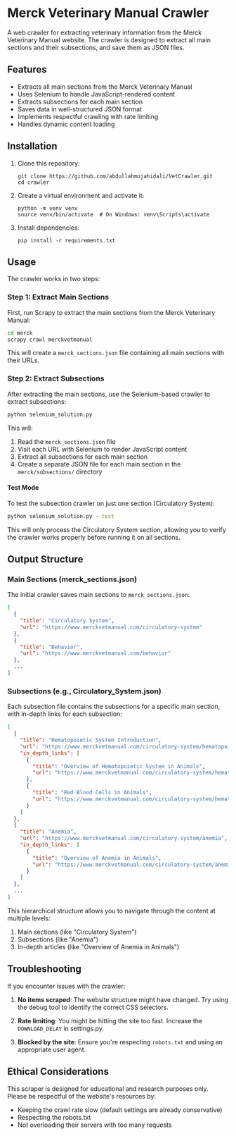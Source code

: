 # Merck Veterinary Manual Crawler

A web crawler for extracting veterinary information from the Merck Veterinary Manual website. The crawler is designed to extract all main sections and their subsections, and save them as JSON files.

## Features

- Extracts all main sections from the Merck Veterinary Manual
- Uses Selenium to handle JavaScript-rendered content
- Extracts subsections for each main section
- Saves data in well-structured JSON format
- Implements respectful crawling with rate limiting
- Handles dynamic content loading

## Installation

1. Clone this repository:
   ```
   git clone https://github.com/abdullahmujahidali/VetCrawler.git
   cd crawler
   ```

2. Create a virtual environment and activate it:
   ```
   python -m venv venv
   source venv/bin/activate  # On Windows: venv\Scripts\activate
   ```

3. Install dependencies:
   ```
   pip install -r requirements.txt
   ```

## Usage

The crawler works in two steps:

### Step 1: Extract Main Sections

First, run Scrapy to extract the main sections from the Merck Veterinary Manual:

```bash
cd merck
scrapy crawl merckvetmanual
```

This will create a `merck_sections.json` file containing all main sections with their URLs.

### Step 2: Extract Subsections

After extracting the main sections, use the Selenium-based crawler to extract subsections:

```bash
python selenium_solution.py
```

This will:
1. Read the `merck_sections.json` file
2. Visit each URL with Selenium to render JavaScript content
3. Extract all subsections for each main section
4. Create a separate JSON file for each main section in the `merck/subsections/` directory

#### Test Mode

To test the subsection crawler on just one section (Circulatory System):

```bash
python selenium_solution.py --test
```

This will only process the Circulatory System section, allowing you to verify the crawler works properly before running it on all sections.

## Output Structure

### Main Sections (merck_sections.json)

The initial crawler saves main sections to `merck_sections.json`:

```json
[
  {
    "title": "Circulatory System",
    "url": "https://www.merckvetmanual.com/circulatory-system"
  },
  {
    "title": "Behavior",
    "url": "https://www.merckvetmanual.com/behavior"
  },
  ...
]
```

### Subsections (e.g., Circulatory_System.json)

Each subsection file contains the subsections for a specific main section, with in-depth links for each subsection:

```json
[
  {
    "title": "Hematopoietic System Introduction",
    "url": "https://www.merckvetmanual.com/circulatory-system/hematopoietic-system-introduction",
    "in_depth_links": [
      {
        "title": "Overview of Hematopoietic System in Animals",
        "url": "https://www.merckvetmanual.com/circulatory-system/hematopoietic-system-introduction/overview-of-hematopoietic-system-in-animals"
      },
      {
        "title": "Red Blood Cells in Animals",
        "url": "https://www.merckvetmanual.com/circulatory-system/hematopoietic-system-introduction/red-blood-cells-in-animals"
      }
    ]
  },
  {
    "title": "Anemia",
    "url": "https://www.merckvetmanual.com/circulatory-system/anemia",
    "in_depth_links": [
      {
        "title": "Overview of Anemia in Animals",
        "url": "https://www.merckvetmanual.com/circulatory-system/anemia/overview-of-anemia-in-animals"
      }
    ]
  },
  ...
]
```

This hierarchical structure allows you to navigate through the content at multiple levels:
1. Main sections (like "Circulatory System")
2. Subsections (like "Anemia")
3. In-depth articles (like "Overview of Anemia in Animals")

## Troubleshooting

If you encounter issues with the crawler:

1. **No items scraped**: The website structure might have changed. Try using the debug tool to identify the correct CSS selectors.

2. **Rate limiting**: You might be hitting the site too fast. Increase the `DOWNLOAD_DELAY` in settings.py.

3. **Blocked by the site**: Ensure you're respecting `robots.txt` and using an appropriate user agent.

## Ethical Considerations

This scraper is designed for educational and research purposes only. Please be respectful of the website's resources by:

- Keeping the crawl rate slow (default settings are already conservative)
- Respecting the robots.txt
- Not overloading their servers with too many requests
